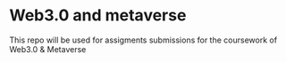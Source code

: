 # Web3.0 and metaverse
This repo will be used for assigments submissions for the coursework of Web3.0 & Metaverse

